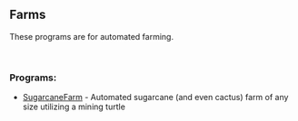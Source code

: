 ## Farms
These programs are for automated farming.  

<br>

### Programs:
- [SugarcaneFarm](./SugarcaneFarm/) - Automated sugarcane (and even cactus) farm of any size utilizing a mining turtle

<br>
